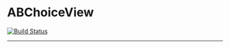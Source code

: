 # ABChoiceView

[![Build Status](https://travis-ci.com/avivbenshabat/ABChoiceView.svg?branch=master)](https://travis-ci.com/avivbenshabat/ABChoiceView)

---

